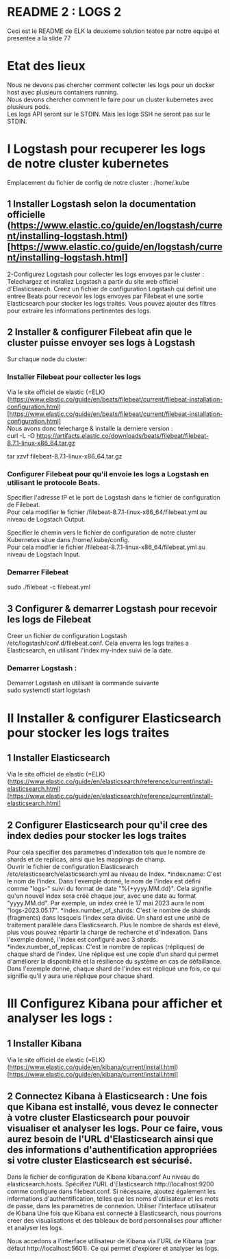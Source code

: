 # README 2 : LOGS 2

Ceci est le README de ELK la deuxieme solution testee par notre equipe et presentee a la slide 77

# Etat des lieux

Nous ne devons pas chercher comment collecter les logs pour un docker host avec plusieurs containers running.  
Nous devons chercher comment le faire pour un cluster kubernetes avec plusieurs pods.  
Les logs API seront sur le STDIN. Mais les logs SSH ne seront pas sur le STDIN. 

# I Logstash pour recuperer les logs de notre cluster kubernetes

Emplacement du fichier de config de notre cluster : /home/.kube

## 1 Installer Logstash selon la documentation officielle (https://www.elastic.co/guide/en/logstash/current/installing-logstash.html)[https://www.elastic.co/guide/en/logstash/current/installing-logstash.html]

2-Configurez Logstash pour collecter les logs envoyes par le cluster :  
        Telechargez et installez Logstash a partir du site web officiel d'Elasticsearch.
        Creez un fichier de configuration Logstash qui definit une entree Beats pour recevoir les logs envoyes par Filebeat et une sortie Elasticsearch pour stocker les logs traités. Vous pouvez ajouter des filtres pour extraire les informations pertinentes des logs.

## 2 Installer & configurer Filebeat afin que le cluster puisse envoyer ses logs à Logstash

 Sur chaque node du cluster:

### Installer Filebeat pour collecter les logs  
Via le site officiel de elastic (=ELK) (https://www.elastic.co/guide/en/beats/filebeat/current/filebeat-installation-configuration.html)[https://www.elastic.co/guide/en/beats/filebeat/current/filebeat-installation-configuration.html]  
Nous avons donc telecharge & installe la derniere version :   
curl -L -O https://artifacts.elastic.co/downloads/beats/filebeat/filebeat-8.7.1-linux-x86_64.tar.gz 

tar xzvf filebeat-8.7.1-linux-x86_64.tar.gz 

### Configurer Filebeat pour qu'il envoie les logs a Logstash en utilisant le protocole Beats.  
Specifier l'adresse IP et le port de Logstash dans le fichier de configuration de Filebeat.  
Pour cela modifier le fichier /filebeat-8.7.1-linux-x86_64/filebeat.yml au niveau de Logstach Output.    

Specifier le chemin vers le fichier de configuration de notre cluster Kubernetes situe dans /home/.kube/config.  
Pour cela modfier le fichier /filebeat-8.7.1-linux-x86_64/filebeat.yml au niveau de Logstach Input.   

### Demarrer Filebeat  
sudo ./filebeat -c filebeat.yml

## 3 Configurer & demarrer Logstash pour recevoir les logs de Filebeat  
Creer un fichier de configuration Logstash /etc/logstash/conf.d/filebeat.conf. 
Cela enverra les logs traites a Elasticsearch, en utilisant l'index my-index suivi de la date.

### Demarrer Logstash :  
Demarrer Logstash en utilisant la commande suivante  
sudo systemctl start logstash  

# II Installer & configurer Elasticsearch pour stocker les logs traites  

## 1 Installer Elasticsearch

Via le site officiel de elastic (=ELK) (https://www.elastic.co/guide/en/elasticsearch/reference/current/install-elasticsearch.html)[https://www.elastic.co/guide/en/elasticsearch/reference/current/install-elasticsearch.html]

## 2 Configurer Elasticsearch pour qu'il cree des index dedies pour stocker les logs traites  

Pour cela specifier des parametres d'indexation tels que le nombre de shards et de replicas, ainsi que les mappings de champ.  
Ouvrir le fichier de configuration Elasticsearch /etc/elasticsearch/elasticsearch.yml au niveau de Index.
*index.name: C'est le nom de l'index. Dans l'exemple donné, le nom de l'index est défini comme "logs-" suivi du format de date "%{+yyyy.MM.dd}". Cela signifie qu'un nouvel index sera créé chaque jour, avec une date au format "yyyy.MM.dd". Par exemple, un index créé le 17 mai 2023 aura le nom "logs-2023.05.17".
*index.number_of_shards: C'est le nombre de shards (fragments) dans lesquels l'index sera divisé. Un shard est une unité de traitement parallèle dans Elasticsearch. Plus le nombre de shards est élevé, plus vous pouvez répartir la charge de recherche et d'indexation. Dans l'exemple donné, l'index est configuré avec 3 shards.
*index.number_of_replicas: C'est le nombre de replicas (répliques) de chaque shard de l'index. Une réplique est une copie d'un shard qui permet d'améliorer la disponibilité et la résilience du système en cas de défaillance. Dans l'exemple donné, chaque shard de l'index est répliqué une fois, ce qui signifie qu'il y aura une réplique pour chaque shard.

# III Configurez Kibana pour afficher et analyser les logs :

## 1 Installer Kibana

Via le site officiel de elastic (=ELK) (https://www.elastic.co/guide/en/kibana/current/install.html)[https://www.elastic.co/guide/en/kibana/current/install.html]

## 2 Connectez Kibana à Elasticsearch : Une fois que Kibana est installé, vous devez le connecter à votre cluster Elasticsearch pour pouvoir visualiser et analyser les logs. Pour ce faire, vous aurez besoin de l'URL d'Elasticsearch ainsi que des informations d'authentification appropriées si votre cluster Elasticsearch est sécurisé.

Dans le fichier de configuration de Kibana kibana.conf
Au niveau de elasticsearch.hosts.
Spécifiez l'URL d'Elasticsearch http://localhost:9200 comme configure dans filebeat.conf.
Si nécessaire, ajoutez également les informations d'authentification, telles que les noms d'utilisateur et les mots de passe, dans les paramètres de connexion.
Utiliser l'interface utilisateur de Kibana
Une fois que Kibana est connecté à Elasticsearch, nous pourrons creer des visualisations et des tableaux de bord personnalises pour afficher et analyser les logs.

Nous accedons a l'interface utilisateur de Kibana via l'URL de Kibana (par défaut http://localhost:5601).
Ce qui permet d'explorer et analyser les logs.